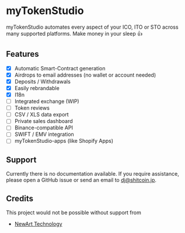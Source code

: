 # myTokenStudio

myTokenStudio automates every aspect of your ICO, ITO or STO across many supported platforms. Make money in your sleep 👍

## Features

* [x] Automatic Smart-Contract generation
* [x] Airdrops to email addresses (no wallet or account needed)
* [x] Deposits / Withdrawals
* [x] Easily rebrandable
* [x] I18n
* [ ] Integrated exchange (WIP)
* [ ] Token reviews
* [ ] CSV / XLS data export
* [ ] Private sales dashboard
* [ ] Binance-compatible API
* [ ] SWIFT / EMV integration
* [ ] myTokenStudio-apps (like Shopify Apps)

## Support

Currently there is no documentation available. If you require assistance, please open a GitHub issue or send an email to dj@shitcoin.jp.

## Credits

This project would not be possible without support from

* [NewArt Technology](https://newart-tech.com)